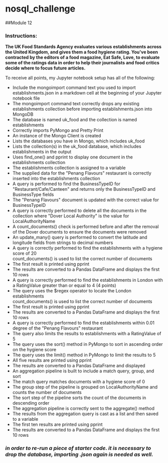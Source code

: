 # nosql_challenge
##Module 12

### Instructions: </br>
<b> The UK Food Standards Agency evaluates various establishments across the United Kingdom, and gives them a food hygiene rating. You've been contracted by the editors of a food magazine, Eat Safe, Love, to evaluate some of the ratings data in order to help their journalists and food critics decide where to focus future articles. </b></br>

To receive all points, my Jupyter notebook setup has all of the following:</br>

* Include the mongoimport command text you used to import establishments.json in a markdown cell at the beginning of your Jupyter notebook file </br>
* The mongoimport command text correctly drops any existing establishments collection before importing establishments.json into MongoDB </br>
* The database is named uk_food and the collection is named establishments </br>
* Correctly imports PyMongo and Pretty Print </br>
* An instance of the Mongo Client is created </br>
* Lists the databases you have in Mongo, which includes uk_food </br>
* Lists the collection(s) in the uk_food database, which includes establishments in the output </br>
* Uses find_one() and pprint to display one document in the establishments collection </br>
* The establishments collection is assigned to a variable </br>
* The supplied data for the "Penang Flavours" restaurant is correctly inserted into the establishments collection </br>
* A query is performed to find the BusinessTypeID for "Restaurant/Cafe/Canteen" and returns only the BusinessTypeID and BusinessType fields </br>
* The "Penang Flavours" document is updated with the correct value for BusinessTypeID </br>
* A query is correctly performed to delete all the documents in the collection where "Dover Local Authority" is the value for LocalAuthorityName </br>
* A count_documents() check is performed before and after the removal of the Dover documents to ensure the documents were removed </br>
* An update_many() query is performed to convert the latitude and longitude fields from strings to decimal numbers </br>
* A query is correctly performed to find the establishments with a hygiene score of 20 </br>
count_documents() is used to list the correct number of documents </br>
* The first result is printed using pprint </br>
* The results are converted to a Pandas DataFrame and displays the first 10 rows </br>
* A query is correctly performed to find the establishments in London with a RatingValue greater than or equal to 4 (4 points)
* The query uses the $regex operator to locate the London establishments </br>
count_documents() is used to list the correct number of documents </br>
* The first result is printed using pprint </br>
* The results are converted to a Pandas DataFrame and displays the first 10 rows </br>
* A query is correctly performed to find the establishments within 0.01 degree of the "Penang Flavours" restaurant </br>
* The query also limits the results to establishments with a RatingValue of 5 </br>
* The query uses the sort() method in PyMongo to sort in ascending order on the hygiene score </br>
* The query uses the limit() method in PyMongo to limit the results to 5 </br>
* All five results are printed using pprint </br>
* The results are converted to a Pandas DataFrame and displayed </br>
* An aggregation pipeline is built to include a match query, group, and sort </br>
* The match query matches documents with a hygiene score of 0 </br>
* The group step of the pipeline is grouped on LocalAuthorityName and counts the number of documents </br>
* The sort step of the pipeline sorts the count of the documents in descending order </br>
* The aggregation pipeline is correctly sent to the aggregate() method </br>
* The results from the aggregation query is cast as a list and then saved to a variable </br>
* The first ten results are printed using pprint </br>
* The results are converted to a Pandas DataFrame and displays the first 10 rows </br>

### <i> in order to re-run a piece of starter code. it is necessary to drop the database, importing .json again is needed as well. </i>
